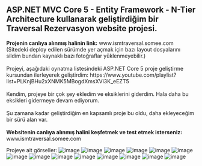 <h2>ASP.NET MVC Core 5 - Entity Framework - N-Tier Architecture kullanarak geliştirdiğim bir Traversal Rezervasyon website projesi.</h2>
<b>Projenin canlıya alınmış halinin link:</b> www.ismtraversal.somee.com (Sitedeki deploy edilen sürümde yer açmak için bazı layout dosyalarını sildim bundan kaynaklı bazı fotoğraflar yüklenmeyebilir.)
<br><br>
Projeyi, aşağıdaki oynatma listesindeki ASP.NET Core 5 proje geliştirme kursundan ilerleyerek geliştirdim:
https://www.youtube.com/playlist?list=PLKnjBHu2xXNMK5MBogdXmsXVi3K_eEZT5
<br><br>
Kendim, projeye bir çok şey ekledim ve eksiklerini giderdim.
Hala daha bu eksikleri gidermeye devam ediyorum.
<br><br>
Şu zamana kadar geliştirdiğim en kapsamlı proje bu oldu, daha ekleyeceğim bir sürü alan var.
<br><br>
<b>Websitenin canlıya alınmış halini keşfetmek ve test etmek isterseniz:</b>
www.ismtraversal.somee.com

Projeye ait görseller:
![image](https://github.com/ismaksu/DotNetCoreTraversal/assets/94977027/912d7cfa-8184-4928-9b7c-10664135cf97)
![image](https://github.com/ismaksu/DotNetCoreTraversal/assets/94977027/6ab88aa5-7e99-404f-9f03-e5181abf2521)
![image](https://github.com/ismaksu/DotNetCoreTraversal/assets/94977027/97b47e3d-9bce-4dae-b57c-52907710662e)
![image](https://github.com/ismaksu/DotNetCoreTraversal/assets/94977027/6d10cfab-1510-4aa4-b913-46df9fb0d1a8)
![image](https://github.com/ismaksu/DotNetCoreTraversal/assets/94977027/1eadb926-38e6-46d8-a41f-32d5e03e7409)
![image](https://github.com/ismaksu/DotNetCoreTraversal/assets/94977027/3ff71917-7405-4445-8ee2-27cde3cf87e2)
![image](https://github.com/ismaksu/DotNetCoreTraversal/assets/94977027/46e040f6-c093-41ff-847d-139ebd4d1d92)
![image](https://github.com/ismaksu/DotNetCoreTraversal/assets/94977027/8c4ccb06-68a6-4f31-831a-ced788c057f0)
![image](https://github.com/ismaksu/DotNetCoreTraversal/assets/94977027/ca7a9ef5-d201-4b01-a57b-72c014bae8af)
![image](https://github.com/ismaksu/DotNetCoreTraversal/assets/94977027/d2204bcd-5ddd-4ad5-959b-ea7dc8cf5186)
![image](https://github.com/ismaksu/DotNetCoreTraversal/assets/94977027/71648634-2862-4dce-be56-489ae092b072)
![image](https://github.com/ismaksu/DotNetCoreTraversal/assets/94977027/187a48b8-e77b-4948-a87f-687405c8c4d9)
![image](https://github.com/ismaksu/DotNetCoreTraversal/assets/94977027/9104bb49-8900-4d1e-b39f-7bc19644e134)
![image](https://github.com/ismaksu/DotNetCoreTraversal/assets/94977027/b493d21a-c835-4884-adcc-598d26d10224)
